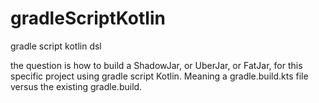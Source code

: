 # gradleScriptKotlin
gradle script kotlin dsl


the question is how to build a ShadowJar, or UberJar, or FatJar, for this specific project using gradle script Kotlin.  Meaning a gradle.build.kts file versus the existing gradle.build.
